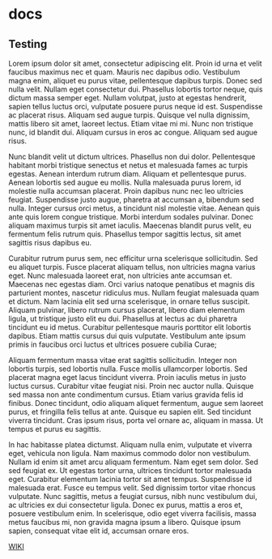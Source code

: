 # docs

## Testing

Lorem ipsum dolor sit amet, consectetur adipiscing elit. Proin id urna et velit faucibus maximus nec et quam. Mauris nec dapibus odio. Vestibulum magna enim, aliquet eu purus vitae, pellentesque dapibus turpis. Donec sed nulla velit. Nullam eget consectetur dui. Phasellus lobortis tortor neque, quis dictum massa semper eget. Nullam volutpat, justo at egestas hendrerit, sapien tellus luctus orci, vulputate posuere purus neque id est. Suspendisse ac placerat risus. Aliquam sed augue turpis. Quisque vel nulla dignissim, mattis libero sit amet, laoreet lectus. Etiam vitae mi mi. Nunc non tristique nunc, id blandit dui. Aliquam cursus in eros ac congue. Aliquam sed augue risus.

Nunc blandit velit ut dictum ultrices. Phasellus non dui dolor. Pellentesque habitant morbi tristique senectus et netus et malesuada fames ac turpis egestas. Aenean interdum rutrum diam. Aliquam et pellentesque purus. Aenean lobortis sed augue eu mollis. Nulla malesuada purus lorem, id molestie nulla accumsan placerat. Proin dapibus nunc nec leo ultricies feugiat. Suspendisse justo augue, pharetra at accumsan a, bibendum sed nulla. Integer cursus orci metus, a tincidunt nisl molestie vitae. Aenean quis ante quis lorem congue tristique. Morbi interdum sodales pulvinar. Donec aliquam maximus turpis sit amet iaculis. Maecenas blandit purus velit, eu fermentum felis rutrum quis. Phasellus tempor sagittis lectus, sit amet sagittis risus dapibus eu.

Curabitur rutrum purus sem, nec efficitur urna scelerisque sollicitudin. Sed eu aliquet turpis. Fusce placerat aliquam tellus, non ultricies magna varius eget. Nunc malesuada laoreet erat, non ultricies ante accumsan et. Maecenas nec egestas diam. Orci varius natoque penatibus et magnis dis parturient montes, nascetur ridiculus mus. Nullam feugiat malesuada quam et dictum. Nam lacinia elit sed urna scelerisque, in ornare tellus suscipit. Aliquam pulvinar, libero rutrum cursus placerat, libero diam elementum ligula, ut tristique justo elit eu dui. Phasellus at lectus ac dui pharetra tincidunt eu id metus. Curabitur pellentesque mauris porttitor elit lobortis dapibus. Etiam mattis cursus dui quis vulputate. Vestibulum ante ipsum primis in faucibus orci luctus et ultrices posuere cubilia Curae;

Aliquam fermentum massa vitae erat sagittis sollicitudin. Integer non lobortis turpis, sed lobortis nulla. Fusce mollis ullamcorper lobortis. Sed placerat magna eget lacus tincidunt viverra. Proin iaculis metus in justo luctus cursus. Curabitur vitae feugiat nisi. Proin nec auctor nulla. Quisque sed massa non ante condimentum cursus. Etiam varius gravida felis id finibus. Donec tincidunt, odio aliquam aliquet fermentum, augue sem laoreet purus, et fringilla felis tellus at ante. Quisque eu sapien elit. Sed tincidunt viverra tincidunt. Cras ipsum risus, porta vel ornare ac, aliquam in massa. Ut tempus et purus eu sagittis.

In hac habitasse platea dictumst. Aliquam nulla enim, vulputate et viverra eget, vehicula non ligula. Nam maximus commodo dolor non vestibulum. Nullam id enim sit amet arcu aliquam fermentum. Nam eget sem dolor. Sed sed feugiat ex. Ut egestas tortor urna, ultrices tincidunt tortor malesuada eget. Curabitur elementum lacinia tortor sit amet tempus. Suspendisse id malesuada erat. Fusce eu tempus velit. Sed dignissim tortor vitae rhoncus vulputate. Nunc sagittis, metus a feugiat cursus, nibh nunc vestibulum dui, ac ultricies ex dui consectetur ligula. Donec ex purus, mattis a eros et, posuere vestibulum enim. In scelerisque, odio eget viverra facilisis, massa metus faucibus mi, non gravida magna ipsum a libero. Quisque ipsum sapien, consequat vitae elit id, accumsan ornare eros.

[WIKI](https://github.com/pearpages/docs/wiki)
